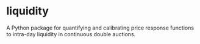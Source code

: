 # liquidity

A Python package for quantifying and calibrating price response functions to intra-day liquidity in continuous double auctions.
